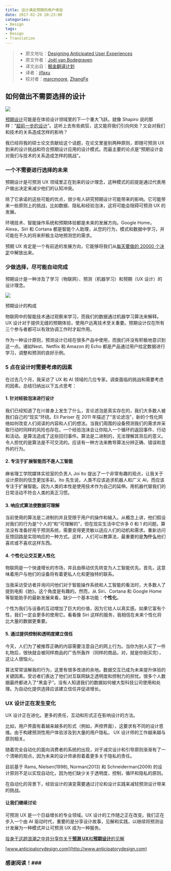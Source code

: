 ```yaml
---
title: 设计满足预期的用户体验
date: 2017-02-26 20:23:00
categories:
- Design
tags:
- Design
- Translation
---
```


> * 原文地址：[Designing Anticipated User Experiences](https://uxdesign.cc/designing-anticipated-user-experiences-c419b574a417#.k46dd8myv)
> * 原文作者：[Joël van Bodegraven](https://uxdesign.cc/@jvb_nl?source=post_header_lockup)
> * 译文出自：[掘金翻译计划](https://github.com/xitu/gold-miner)
> * 译者：[jifaxu](https://github.com/jifaxu)
> * 校对者：[marcmoore](https://github.com/marcmoore), [ZhangFe](https://github.com/ZhangFe)


## 如何做出不需要选择的设计 ##

![](https://image.xujifa.cn/designing-anticipated-user-experiences/eayyzNZkDRXyRzdcZrQrsdiG3sYDmYiY)

[预期设计](https://www.anticipatorydesign.com/)可能是在体验设计领域里的下一个重大飞跃。就像 Shapiro 说的那样：“[超前一步的设计](https://www.fastcodesign.com/3045039/the-next-big-thing-in-design-fewer-choices)”。这听上去有些疯狂，这又能将我们引向何处？又会对我们和技术的关系造成怎样的影响？

<!-- more -->

我已经将我的硕士论文贡献给这个话题，在论文里鉴别两种原则，即随可预测 UX 到来的设计挑战和符合预期设计应用的设计模式。而最主要的论点是“预期设计会对我们与技术的关系造成怎样的挑战”。

### 一个不需要进行选择的未来 ###

预期设计是可预测 UX 领域里正在到来的设计理念，这种模式的前提是通过代表用户做出决定来减少他们的认知冲突。

除了它承诺的这些可能的优点，很少有人研究预期设计可能带来的影响。它可能带来一些原则上的挑战，比如数据、隐私和经验泡沫，这将可能会阻碍可预测 UX 的发展。

环境技术、智能操作系统和预期体验都是未来的发展方向。Google Home，Alexa，Siri 和 Cortana 都是智能个人助理，从您的行为，模式和数据中学习，并可能在不久的将来积极主动地预测您的需求。


预期 UX 肯定是一个有前途的发展方向，它能够将我们从[每天要做的 20000 个决定](http://www.nytimes.com/2011/08/21/magazine/do-you-suffer-from-decision-fatigue.html?_r=1)中解放出来。

### 少做选择，尽可能自动完成 ###

预期设计是一种涉及了学习（物联网）、预测（机器学习）和预期（UX 设计）的设计理念。

![](https://image.xujifa.cn/designing-anticipated-user-experiences/3DEmbnnYQA2nb37JDx6S8MBH6pFSdGct)

预期设计的构成

物联网中的智能技术通过观察来学习，而我们的数据通过机器学习算法来解释。UX 设计对于提供无缝的预期体验，使用户远离技术至关重要。预期设计仅在所有三个参与者都可以有效协调工作时才起作用。

作为一种设计原则，预测设计已经在很多产品中使用，而我们并没有积极地意识到这一点。诸如Nest、Netflix 和 Amazon 的 Echo 都是产品通过用户给定数据进行学习，调整和预测的良好示例。

### 5 点在设计时需要考虑的因素 ###

在过去几个月，我采访了 UX 和 AI 领域的几位专家。调查面临的挑战和需要考虑的因素。总结归纳出以下五点思考：

#### 1. 针对经验泡沫进行设计 ####

我们已经知道了在川普身上发生了什么，言论滤泡是真实存在的，我们大多数人被我们自己的“现实”环绕。Eli Pariser 在 2011 年描述了“言论滤泡”，新的个性化网络如何改变人们阅读的内容和人们的想法。当我们周围的设备预测我们的需求并采取行动时同样的风险也存在。一个经验泡沫会让你陷入一个循环的返回事件、行动和活动。是算法造成了这些回归事件。算法是二进制的，无法理解其背后的意义。令人担忧的是算法是不可交流的。应该有一种方法来教导算法分辨正确、错误和意外的行为。

#### **2. 专注于扩展智能而不是人工智能** ####

麻省理工学院媒体实验室的负责人 Joi Ito 提出了一个非常有趣的观点，让我关于设计原则的信念更加多彩。Ito 先生说，人类不应该追求机器人和广义 AI，而应该专注于扩展智能。因为人类的本性是使用技术作为自己的延伸。用机器代替我们的日常活动不符合人类的真正习惯。

#### 3. **响应式算法使数据可理解** ####

当前使用的算法是二进制的并且受限于用户的操作和输入。从概念上讲，他们假设对我们的行为是“个人的”和“可理解的”，但在现实生活中它许多 0 和 1 的问题。算法没有准备好用于预测系统，需要变得更灵敏以适应人们的动机和需求。重新访问反馈回路是实现响应的一种方式。这样，人们可以教算法，最重要的是**为什么**他们喜欢或不喜欢这样东西。

#### **4. 个性化让交互更人性化** ####

物联网是一个快速增长的市场，并且由移动优先转变为人工智能优先。首先，这意味着用户与他们的设备将有着更私人化和更独特的联系。

当我采访受访者并询问问他们对于智能操作系统和人工智能的看法时，大多数人了提到电影《她》。这个角度是有趣的。然而，从 Siri、Cortana 和 Google Home 等智能助手的最新发展来看，缺少一个基本功能：**个性化**。

个性为我们与设备的互动增加了巨大的价值，因为它给人以真实感。如果它富有个性，我们一定会更多的使用它。看看像 Siri 这样的服务，我相信在未来个性化将比大量的数据更重要。

#### 5. 通过提供控制和透明度建立信任 ####

今天，人们为了被推荐正确的内容需要注意自己的网上行为。当你为别人买了一件礼物后，很快就会被同样商品的广告所轰炸（同样的商品，对，就是你刚买完），这让人很恼火。

算法常常误解我的行为，这里有很多改进的余地。数据交互已成为未来提升体验的关键因素。受访者们表达了他们对互联网缺乏透明度和控制力的担忧。很多个人数据最终都进入了“黑盒子”。没有人知道我们的数据如何被大型科技公司使用和处理。为自动化提供选择应该建立信任并促进增长。

### UX 设计正在发生变化 ###

UX 设计正在进化。更多的责任，互动和形式正在影响设计的方法。

比如，用户界面有着越来越多的形式（例如，声控界面），这要求有不同的设计思维。由于构建预测性用户体验涉及到大量的用户隐私， UX 设计师的工作越来越与原则相关。

随着完全自动化的面向消费者的系统的出现，对于减灾设计和引导原则渐渐有了一个清晰的观点，因为未来的设计师承担着着更多关于隐私的责任。

目前基于 Rams, Nielsen(1998), Norman(2013)  和 Schneiderman(2009) 的设计原则不足以实现自动化，因为他们缺少关于透明度，控制，循环和隐私的原则。

在自动化的背景下，经验设计的演变需要通过讨论和设计实践来减轻预测设计带来的挑战。

#### 让我们继续讨论 ####

可预测 UX 是一个日益增长的专业领域。UX 设计的工作随之正在改变。我们正在步入一个由 AI 驱动时代，重要的是分享设计故事，见解和实践，以继续将预测设计发展为一种模式并让可预测 UX 成为一种服务。

[投身于这趟浪潮之中并分享你关于**预测 UX**和**预期设计**的见解](http://www.anticipatorydesign.com)

[www.anticipatorydesign.com](http://www.anticipatorydesign.com)

### 感谢阅读！###
